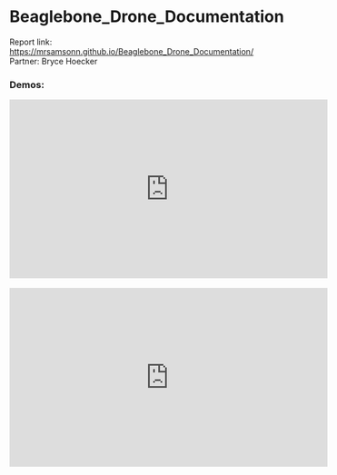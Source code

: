 # Beaglebone_Drone_Documentation

Report link: https://mrsamsonn.github.io/Beaglebone_Drone_Documentation/  
Partner: Bryce Hoecker

<h3>
Demos:
</h3>
<iframe width="560" height="315" 
src="https://www.youtube.com/embed/Wd2t7_TAAoE" 
title="YouTube video player" 
frameborder="0" 
allow="accelerometer; autoplay; clipboard-write; encrypted-media; gyroscope; picture-in-picture; web-share" 
allowfullscreen>
</iframe>
<br><br/>
<iframe width="560" height="315" 
src="https://www.youtube.com/embed/U6k_zvAiS3A" 
title="YouTube video player" 
frameborder="0"
allow="accelerometer; autoplay; clipboard-write; encrypted-media; gyroscope; picture-in-picture; web-share" 
allowfullscreen>
</iframe>



